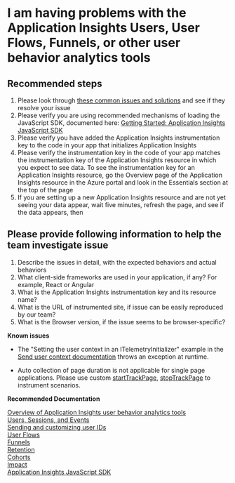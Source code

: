 <properties 
    pageTitle="I am having problems with the Application Insights Users, User Flows, Funnels, or other user behavior analytics tools"
    description="General troubleshooting guide for Application Insights Users, User Flows, Funnels, or other user behavior analytics tools."
    infoBubbleText="Some suggestions have been found to help solve your Usage issue quicker."
    service="microsoft.insights"
    resource="components"
    authors="numberbycolors"
    articleId="insights_usage_blade"
    displayOrder="8"
    selfHelpType="generic"
    cloudEnvironments="public, Fairfax"
    productPesIds="15693" 
    supportTopicIds="32609669"
 />
# I am having problems with the Application Insights Users, User Flows, Funnels, or other user behavior analytics tools

## **Recommended steps**

1.  Please look through [these common issues and solutions](https://docs.microsoft.com/azure/application-insights/app-insights-usage-troubleshoot) and see if they resolve your issue
2.	Please verify you are using recommended mechanisms of loading the JavaScript SDK, documented here: [Getting Started: Application Insights JavaScript SDK](https://github.com/Microsoft/ApplicationInsights-JS#get-started)
3.	Please verify you have added the Application Insights instrumentation key to the code in your app that initializes Application Insights
4.  Please verify the instrumentation key in the code of your app matches the instrumentation key of the Application Insights resource in which you expect to see data. To see the instrumentation key for an Application Insights resource, go the Overview page of the Application Insights resource in the Azure portal and look in the Essentials section at the top of the page
5.  If you are setting up a new Application Insights resource and are not yet seeing your data appear, wait five minutes, refresh the page, and see if the data appears, then

## Please provide following information to help the team investigate issue

1.	Describe the issues in detail, with the expected behaviors and actual behaviors
2.	What client-side frameworks are used in your application, if any? For example, React or Angular
3.	What is the Application Insights instrumentation key and its resource name?
4.	What is the URL of instrumented site, if issue can be easily reproduced by our team?
5.	What is the Browser version, if the issue seems to be browser-specific?

**Known issues**

* The "Setting the user context in an ITelemetryInitializer" example in the [Send user context documentation](https://docs.microsoft.com/azure/application-insights/app-insights-usage-send-user-context) throws an exception at runtime.

* Auto collection of page duration is not applicable for single page applications. Please use custom [startTrackPage](https://github.com/Microsoft/ApplicationInsights-JS/blob/master/API-reference.md#starttrackpage), [stopTrackPage](https://github.com/Microsoft/ApplicationInsights-JS/blob/master/API-reference.md#stoptrackpage) to instrument scenarios.

**Recommended Documentation**

[Overview of Application Insights user behavior analytics tools](https://docs.microsoft.com/azure/application-insights/app-insights-usage-overview)<br>
[Users, Sessions, and Events](https://docs.microsoft.com/azure/application-insights/app-insights-usage-segmentation)<br>
[Sending and customizing user IDs](https://docs.microsoft.com/azure/application-insights/app-insights-usage-send-user-context)<br>
[User Flows](https://docs.microsoft.com/azure/application-insights/app-insights-usage-flows)<br>
[Funnels](https://docs.microsoft.com/azure/application-insights/usage-funnels)<br>
[Retention](https://docs.microsoft.com/azure/application-insights/app-insights-usage-retention)<br>
[Cohorts](https://docs.microsoft.com/azure/application-insights/app-insights-usage-cohorts)<br>
[Impact](https://docs.microsoft.com/azure/application-insights/app-insights-usage-impact)<br>
[Application Insights JavaScript SDK](https://docs.microsoft.com/azure/application-insights/app-insights-javascript)